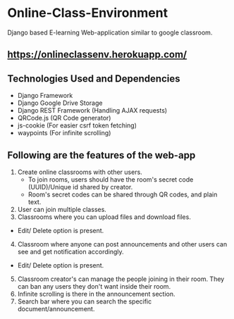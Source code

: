 # Online-Class-Environment
Django based E-learning Web-application similar to google classroom.

## https://onlineclassenv.herokuapp.com/

## Technologies Used and Dependencies
* Django Framework
* Django Google Drive Storage
* Django REST Framework (Handling AJAX requests)
* QRCode.js (QR Code generator)
* js-cookie (For easier csrf token fetching)
* waypoints (For infinite scrolling)

## Following are the features of the web-app

1. Create online classrooms with other users.
    * To join rooms, users should have the room's secret code (UUID)/Unique id shared by creator.
    * Room's secret codes can be shared through QR codes, and plain text.
2. User can join multiple classes.
3. Classrooms where you can upload files and download files.
  * Edit/ Delete option is present.
4. Classroom where anyone can post announcements and  other users can  see and get notification accordingly.
  * Edit/ Delete option is present.
5. Classroom creator's can manage the people joining in their room. They can ban any users they don't want inside their room.
6. Infinite scrolling is there in the announcement section.
7. Search bar where you can search the specific document/announcement.



